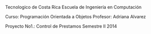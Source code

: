 Tecnologico de Costa Rica
Escuela de Ingeniería en Computación

Curso: Programación Orientada a Objetos
Profesor: Adriana Alvarez

Proyecto No1.: Control de Prestamos
Semestre II 2014
